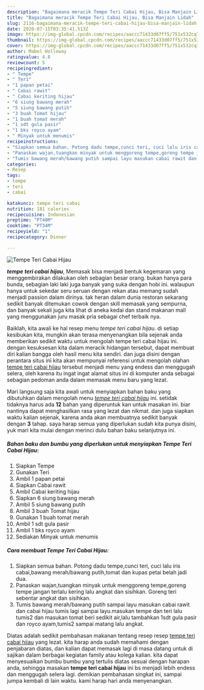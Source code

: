 ```yaml
---
description: "Bagaimana meracik Tempe Teri Cabai Hijau, Bisa Manjain Lidah"
title: "Bagaimana meracik Tempe Teri Cabai Hijau, Bisa Manjain Lidah"
slug: 2116-bagaimana-meracik-tempe-teri-cabai-hijau-bisa-manjain-lidah
date: 2020-07-15T03:35:41.513Z
image: https://img-global.cpcdn.com/recipes/aaccc71433d07ff5/751x532cq70/tempe-teri-cabai-hijau-foto-resep-utama.jpg
thumbnail: https://img-global.cpcdn.com/recipes/aaccc71433d07ff5/751x532cq70/tempe-teri-cabai-hijau-foto-resep-utama.jpg
cover: https://img-global.cpcdn.com/recipes/aaccc71433d07ff5/751x532cq70/tempe-teri-cabai-hijau-foto-resep-utama.jpg
author: Mabel Holloway
ratingvalue: 4.8
reviewcount: 5
recipeingredient:
- " Tempe"
- " Teri"
- "1 papan petai"
- " Cabai rawit"
- " Cabai keriting hijau"
- "6 siung bawang merah"
- "5 siung bawang putih"
- "3 buah Tomat hijau"
- "1 buah tomat merah"
- "1 sdt gula pasir"
- "1 bks royco ayam"
- " Minyak untuk menumis"
recipeinstructions:
- "Siapkan semua bahan. Potong dadu tempe,cunci teri, cuci lalu iris cabai,bawang merah/bawang putih,tomat dan kupas petai belah jadi dua."
- "Panaskan wajan,tuangkan minyak untuk menggoreng tempe,goreng tempe jangan terlalu kering lalu angkat dan sisihkan. Goreng teri sebentar angkat dan sisihkan."
- "Tumis bawang merah/bawang putih sampai layu masukan cabai rawit dan cabai hijau tumis lagi sampai layu.masukan tempe dan teri lalu tumis2 dan masukan tomat beri sedikit air,lalu tambahkan 1sdt gula pasir dan royco ayam,tumis2 sampai matang lalu angkat."
categories:
- Resep
tags:
- tempe
- teri
- cabai

katakunci: tempe teri cabai 
nutrition: 181 calories
recipecuisine: Indonesian
preptime: "PT40M"
cooktime: "PT34M"
recipeyield: "1"
recipecategory: Dinner

---
```



![Tempe Teri Cabai Hijau](https://img-global.cpcdn.com/recipes/aaccc71433d07ff5/751x532cq70/tempe-teri-cabai-hijau-foto-resep-utama.jpg)

<b><i>tempe teri cabai hijau</i></b>, Memasak bisa menjadi bentuk kegemaran yang menggembirakan dilakukan oleh sebagian besar orang. bukan hanya para bunda, sebagian laki laki juga banyak yang suka dengan hobi ini. walaupun hanya untuk sekedar seru seruan dengan rekan atau memang sudah menjadi passion dalam dirinya. tak heran dalam dunia restoran sekarang sedikit banyak ditemukan cowok dengan skill memasak yang sempurna, dan banyak sekali juga kita lihat di aneka kedai dan stand makanan mall yang menggunakan juru masak pria sebagai chef terbaik nya.

Baiklah, kita awali ke hal resep menu <i>tempe teri cabai hijau</i>. di setiap kesibukan kita, mungkin akan terasa menyenangkan bila sejenak anda memberikan sedikit waktu untuk mengolah tempe teri cabai hijau ini. dengan kesuksesan kita dalam meracik hidangan tersebut, dapat membuat diri kalian bangga oleh hasil menu kita sendiri. dan juga disini dengan perantara situs ini kita akan mempunyai referensi untuk mengolah olahan <u>tempe teri cabai hijau</u> tersebut menjadi menu yang endess dan menggugah selera, oleh karena itu ingat ingat alamat situs ini di komputer anda sebagai sebagian pedoman anda dalam memasak menu baru yang lezat.




Mari langsung saja kita awali untuk menyiapkan bahan baku yang dibutuhkan dalam mengolah menu <u><i>tempe teri cabai hijau</i></u> ini. setidak tidaknya harus ada <b>12</b> bahan yang diperuntuk kan untuk masakan ini. biar nantinya dapat menghasilkan rasa yang lezat dan nikmat. dan juga siapkan waktu kalian sejenak, karena anda akan membuatnya sedikit banyak dengan <b>3</b> tahap. saya harap semua yang diperlukan sudah kita punya disini, yuk mari kita mulai dengan merinci dulu bahan baku selanjutnya ini.

<!--inarticleads1-->

##### Bahan baku dan bumbu yang diperlukan untuk menyiapkan Tempe Teri Cabai Hijau:

1. Siapkan  Tempe
1. Gunakan  Teri
1. Ambil 1 papan petai
1. Siapkan  Cabai rawit
1. Ambil  Cabai keriting hijau
1. Siapkan 6 siung bawang merah
1. Ambil 5 siung bawang putih
1. Ambil 3 buah Tomat hijau
1. Gunakan 1 buah tomat merah
1. Ambil 1 sdt gula pasir
1. Ambil 1 bks royco ayam
1. Sediakan  Minyak untuk menumis




<!--inarticleads2-->

##### Cara membuat Tempe Teri Cabai Hijau:

1. Siapkan semua bahan. Potong dadu tempe,cunci teri, cuci lalu iris cabai,bawang merah/bawang putih,tomat dan kupas petai belah jadi dua.
1. Panaskan wajan,tuangkan minyak untuk menggoreng tempe,goreng tempe jangan terlalu kering lalu angkat dan sisihkan. Goreng teri sebentar angkat dan sisihkan.
1. Tumis bawang merah/bawang putih sampai layu masukan cabai rawit dan cabai hijau tumis lagi sampai layu.masukan tempe dan teri lalu tumis2 dan masukan tomat beri sedikit air,lalu tambahkan 1sdt gula pasir dan royco ayam,tumis2 sampai matang lalu angkat.




Diatas adalah sedikit pembahasan makanan tentang resep resep <u>tempe teri cabai hijau</u> yang lezat. kita harap anda sudah memahami dengan penjabaran diatas, dan kalian dapat memasak lagi di masa datang untuk di sajikan dalam berbagai kegiatan family atau kolega kalian. kita dapat menyesuaikan bumbu bumbu yang tertulis diatas sesuai dengan harapan anda, sehingga masakan <b>tempe teri cabai hijau</b> ini bs menjadi lebih endess dan menggugah selera lagi. demikian pembahasan singkat ini, sampai jumpa kembali di lain waktu. kami harap hari anda menyenangkan.
